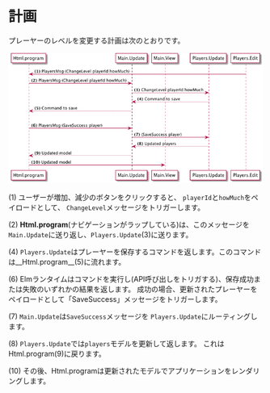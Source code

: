 # 計画

プレーヤーのレベルを変更する計画は次のとおりです。

![Flow](01-plan.png)

(1) ユーザーが増加、減少のボタンをクリックすると、 `playerId`と`howMuch`をペイロードとして、 `ChangeLevel`メッセージをトリガーします。

(2) __Html.program__(ナビゲーションがラップしている)は、このメッセージを `Main.Update`に送り返し、`Players.Update`(3)に送ります。

(4) `Players.Update`はプレーヤーを保存するコマンドを返します。このコマンドは__Html.program__(5)に流れます。

(6) Elmランタイムはコマンドを実行し(API呼び出しをトリガする)、保存成功または失敗のいずれかの結果を返します。 成功の場合、更新されたプレーヤーをペイロードとして「SaveSuccess」メッセージをトリガーします。

(7) `Main.Update`は`SaveSuccess`メッセージを `Players.Update`にルーティングします。

(8) `Players.Update`では`players`モデルを更新して返します。 これはHtml.program(9)に戻ります。

(10) その後、Html.programは更新されたモデルでアプリケーションをレンダリングします。
